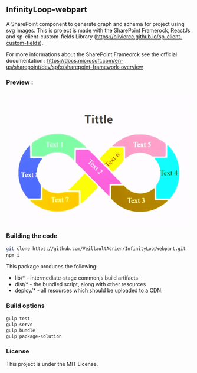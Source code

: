 ## InfinityLoop-webpart

A SharePoint component to generate graph and schema for project using svg images.
This is project is made with the SharePoint Framerock, ReactJs and sp-client-custom-fields Library (https://oliviercc.github.io/sp-client-custom-fields).

For more informations about the SharePoint Frameorck see the official documentation : https://docs.microsoft.com/en-us/sharepoint/dev/spfx/sharepoint-framework-overview

### Preview :
![Image](./InfinityLoopPreview.gif?raw=true)

### Building the code

```bash
git clone https://github.com/VeillaultAdrien/InfinityLoopWebpart.git
npm i
```

This package produces the following:

* lib/* - intermediate-stage commonjs build artifacts
* dist/* - the bundled script, along with other resources
* deploy/* - all resources which should be uploaded to a CDN.

### Build options

```gulp clean
gulp test
gulp serve
gulp bundle
gulp package-solution
```

### License
This project is under the MIT License.
